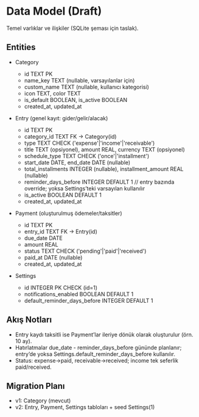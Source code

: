 # Data Model (Draft)

Temel varlıklar ve ilişkiler (SQLite şeması için taslak).

## Entities
- Category
  - id TEXT PK
  - name_key TEXT (nullable, varsayılanlar için)
  - custom_name TEXT (nullable, kullanıcı kategorisi)
  - icon TEXT, color TEXT
  - is_default BOOLEAN, is_active BOOLEAN
  - created_at, updated_at

- Entry (genel kayıt: gider/gelir/alacak)
  - id TEXT PK
  - category_id TEXT FK -> Category(id)
  - type TEXT CHECK ('expense'|'income'|'receivable')
  - title TEXT (opsiyonel), amount REAL, currency TEXT (opsiyonel)
  - schedule_type TEXT CHECK ('once'|'installment')
  - start_date DATE, end_date DATE (nullable)
  - total_installments INTEGER (nullable), installment_amount REAL (nullable)
  - reminder_days_before INTEGER DEFAULT 1  // entry bazında override; yoksa Settings’teki varsayılan kullanılır
  - is_active BOOLEAN DEFAULT 1
  - created_at, updated_at

- Payment (oluşturulmuş ödemeler/taksitler)
  - id TEXT PK
  - entry_id TEXT FK -> Entry(id)
  - due_date DATE
  - amount REAL
  - status TEXT CHECK ('pending'|'paid'|'received')
  - paid_at DATE (nullable)
  - created_at, updated_at

- Settings
  - id INTEGER PK CHECK (id=1)
  - notifications_enabled BOOLEAN DEFAULT 1
  - default_reminder_days_before INTEGER DEFAULT 1

## Akış Notları
- Entry kaydı taksitli ise Payment’lar ileriye dönük olarak oluşturulur (örn. 10 ay).
- Hatırlatmalar due_date - reminder_days_before gününde planlanır; entry’de yoksa Settings.default_reminder_days_before kullanılır.
- Status: expense→paid, receivable→received; income tek seferlik paid/received.

## Migration Planı
- v1: Category (mevcut)
- v2: Entry, Payment, Settings tabloları + seed Settings(1)
